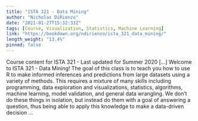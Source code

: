 ```yaml
---
title: "ISTA 321 - Data Mining"
author: "Nicholas DiRienzo"
date: "2021-01-27T15:32:33Z"
tags: [Course, Visualization, Statistics, Machine Learning]
link: "https://bookdown.org/ndirienzo/ista_321_data_mining/"
length_weight: "13.4%"
pinned: false
---
```


Course content for ISTA 321 - Last updated for Summer 2020 [...] Welcome to ISTA 321 - Data Mining! The goal of this class is to teach you how to use R to make informed inferences and predictions from large datasets using a variety of methods. This requires a mixture of many skills including programming, data exploration and visualizations, statistics, algorithms, machine learning, model validation, and general data wrangling. We don’t do these things in isolation, but instead do them with a goal of answering a question, thus being able to apply this knowledge to make a data-driven decision ...
